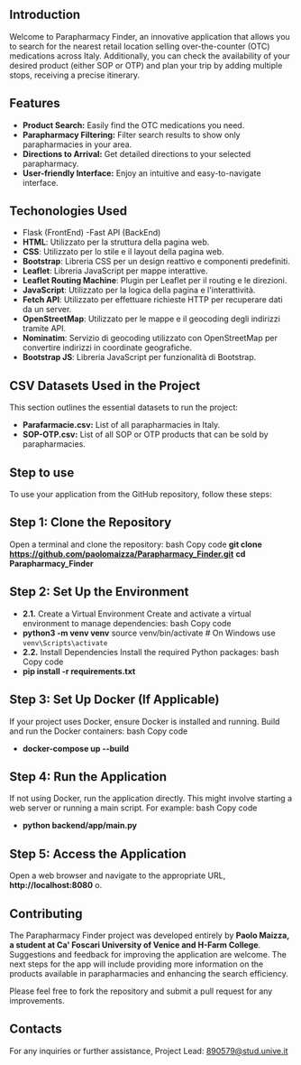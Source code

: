 ## Introduction

Welcome to Parapharmacy Finder, an innovative application that allows you to search for the nearest retail location selling over-the-counter (OTC) medications across Italy. Additionally, you can check the availability of your desired product (either SOP or OTP) and plan your trip by adding multiple stops, receiving a precise itinerary.

## Features

- **Product Search:** Easily find the OTC medications you need.
- **Parapharmacy Filtering:** Filter search results to show only parapharmacies in your area.
- **Directions to Arrival:** Get detailed directions to your selected parapharmacy.
- **User-friendly Interface:** Enjoy an intuitive and easy-to-navigate interface.

## Techonologies Used 

- Flask (FrontEnd) -Fast API (BackEnd)
- **HTML**: Utilizzato per la struttura della pagina web.
- **CSS**: Utilizzato per lo stile e il layout della pagina web.
- **Bootstrap**: Libreria CSS per un design reattivo e componenti predefiniti.
- **Leaflet**: Libreria JavaScript per mappe interattive.
- **Leaflet Routing Machine**: Plugin per Leaflet per il routing e le direzioni.
- **JavaScript**: Utilizzato per la logica della pagina e l'interattività.
- **Fetch API**: Utilizzato per effettuare richieste HTTP per recuperare dati da un server.
- **OpenStreetMap**: Utilizzato per le mappe e il geocoding degli indirizzi tramite API.
- **Nominatim**: Servizio di geocoding utilizzato con OpenStreetMap per convertire indirizzi in coordinate geografiche.
- **Bootstrap JS**: Libreria JavaScript per funzionalità di Bootstrap.

## CSV Datasets Used in the Project

This section outlines the essential datasets to run the project:

- **Parafarmacie.csv:** List of all parapharmacies in Italy.
- **SOP-OTP.csv:** List of all SOP or OTP products that can be sold by parapharmacies.


## Step to use

To use your application from the GitHub repository, follow these steps:

## Step 1: Clone the Repository
Open a terminal and clone the repository:
bash
Copy code
**git clone https://github.com/paolomaizza/Parapharmacy_Finder.git**
**cd Parapharmacy_Finder**

## Step 2: Set Up the Environment
- **2.1.** Create a Virtual Environment
Create and activate a virtual environment to manage dependencies:
bash
Copy code
- **python3 -m venv venv**
source venv/bin/activate  # On Windows use `venv\Scripts\activate`
- **2.2.** Install Dependencies
Install the required Python packages:
bash
Copy code
- **pip install -r requirements.txt**

## Step 3: Set Up Docker (If Applicable)
If your project uses Docker, ensure Docker is installed and running. Build and run the Docker containers:
bash
Copy code
- **docker-compose up --build**

## Step 4: Run the Application
If not using Docker, run the application directly. This might involve starting a web server or running a main script. For example:
bash
Copy code
- **python backend/app/main.py**

## Step 5: Access the Application
Open a web browser and navigate to the appropriate URL,  **http://localhost:8080** o.

## Contributing

The Parapharmacy Finder project was developed entirely by **Paolo Maizza, a student at Ca' Foscari University of Venice and H-Farm College**. Suggestions and feedback for improving the application are welcome. The next steps for the app will include providing more information on the products available in parapharmacies and enhancing the search efficiency.

Please feel free to fork the repository and submit a pull request for any improvements. 

 
## Contacts 
For any inquiries or further assistance, Project Lead: 890579@stud.unive.it
